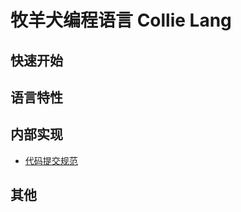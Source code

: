 # 牧羊犬编程语言 Collie Lang

## 快速开始

## 语言特性



## 内部实现

- [代码提交规范](Specification/CodeCommitSpecification.md)



## 其他

